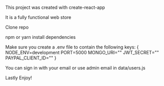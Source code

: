 This project was created with create-react-app

It is a fully functional web store

Clone repo

npm or yarn install dependencies

Make sure you create a .env file to contain the following keys: {
NODE_ENV=development
PORT=5000
MONGO_URI=""
JWT_SECRET=""
PAYPAL_CLIENT_ID=""
}

You can sign in with your email or use admin email in data/users.js

Lastly Enjoy!
